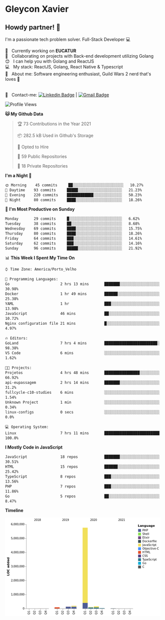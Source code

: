 # Gleycon Xavier

## Howdy partner! 👋

I'm a passionate tech problem solver.
Full-Stack Developer :computer:

 :rocket:  &nbsp; Currently working on **EUCATUR**
 <br/> :purple_heart: &nbsp; Collaborating on projects with Back-end development utilizing Golang
 <br/> :blush: &nbsp; I can help you with Golang and ReactJS
 <br/> :computer: &nbsp; My stack: ReactJS, Golang, React Native & Typescript
 <br/> 💬  &nbsp; About me: Software engineering enthusiast, Guild Wars 2 nerd that's loves :apple:
 <br/>
 <br/>
 <br/> :email: &nbsp; Contact-me: [![Linkedin Badge](https://img.shields.io/badge/-GleyconXavier-blue?style=flat-square&logo=Linkedin&logoColor=white&link=https://www.linkedin.com/in/gleyconxavier/)](https://www.linkedin.com/in/gleyconxavier/) 
| 
[![Gmail Badge](https://img.shields.io/badge/-gleyconxcarlos@gmail.com-c14438?style=flat-square&logo=Gmail&logoColor=white&link=mailto:gleyconxcarlos@gmail.com)](mailto:gleyconxcarlos@gmail.com)

<!--START_SECTION:waka-->
![Profile Views](http://img.shields.io/badge/Profile%20Views-0-blue)

**🐱 My Github Data** 

> 🏆 73 Contributions in the Year 2021
 > 
> 📦 282.5 kB Used in Github's Storage 
 > 
> 💼 Opted to Hire
 > 
> 📜 59 Public Repositories 
 > 
> 🔑 18 Private Repositories  
 > 
**I'm a Night 🦉** 

```text
🌞 Morning    45 commits     ██░░░░░░░░░░░░░░░░░░░░░░░   10.27% 
🌆 Daytime    93 commits     █████░░░░░░░░░░░░░░░░░░░░   21.23% 
🌃 Evening    220 commits    ████████████░░░░░░░░░░░░░   50.23% 
🌙 Night      80 commits     ████░░░░░░░░░░░░░░░░░░░░░   18.26%

```
📅 **I'm Most Productive on Sunday** 

```text
Monday       29 commits     █░░░░░░░░░░░░░░░░░░░░░░░░   6.62% 
Tuesday      38 commits     ██░░░░░░░░░░░░░░░░░░░░░░░   8.68% 
Wednesday    69 commits     ████░░░░░░░░░░░░░░░░░░░░░   15.75% 
Thursday     80 commits     ████░░░░░░░░░░░░░░░░░░░░░   18.26% 
Friday       64 commits     ███░░░░░░░░░░░░░░░░░░░░░░   14.61% 
Saturday     62 commits     ███░░░░░░░░░░░░░░░░░░░░░░   14.16% 
Sunday       96 commits     █████░░░░░░░░░░░░░░░░░░░░   21.92%

```


📊 **This Week I Spent My Time On** 

```text
⌚︎ Time Zone: America/Porto_Velho

💬 Programming Languages: 
Go                       2 hrs 13 mins       ███████░░░░░░░░░░░░░░░░░░   30.98% 
Docker                   1 hr 49 mins        ██████░░░░░░░░░░░░░░░░░░░   25.38% 
YAML                     1 hr                ███░░░░░░░░░░░░░░░░░░░░░░   13.98% 
JavaScript               46 mins             ██░░░░░░░░░░░░░░░░░░░░░░░   10.72% 
Nginx configuration file 21 mins             █░░░░░░░░░░░░░░░░░░░░░░░░   4.97%

🔥 Editors: 
GoLand                   7 hrs 4 mins        ████████████████████████░   98.38% 
VS Code                  6 mins              ░░░░░░░░░░░░░░░░░░░░░░░░░   1.62%

🐱‍💻 Projects: 
Projetos                 4 hrs 48 mins       ████████████████░░░░░░░░░   66.92% 
api-eupassagem           2 hrs 14 mins       ███████░░░░░░░░░░░░░░░░░░   31.2% 
fullcycle-c10-studies    6 mins              ░░░░░░░░░░░░░░░░░░░░░░░░░   1.54% 
Unknown Project          1 min               ░░░░░░░░░░░░░░░░░░░░░░░░░   0.34% 
linux-configs            0 secs              ░░░░░░░░░░░░░░░░░░░░░░░░░   0.0%

💻 Operating System: 
Linux                    7 hrs 11 mins       █████████████████████████   100.0%

```

**I Mostly Code in JavaScript** 

```text
JavaScript               18 repos            ███████░░░░░░░░░░░░░░░░░░   30.51% 
HTML                     15 repos            ██████░░░░░░░░░░░░░░░░░░░   25.42% 
TypeScript               8 repos             ███░░░░░░░░░░░░░░░░░░░░░░   13.56% 
PHP                      7 repos             ███░░░░░░░░░░░░░░░░░░░░░░   11.86% 
Go                       5 repos             ██░░░░░░░░░░░░░░░░░░░░░░░   8.47%

```


**Timeline**

![Chart not found](https://raw.githubusercontent.com/gleyconxavier/gleyconxavier/main/charts/bar_graph.png) 


<!--END_SECTION:waka-->
